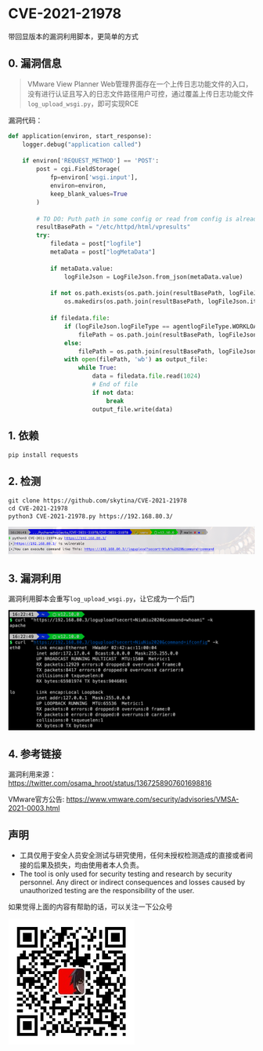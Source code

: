 # CVE-2021-21978
带回显版本的漏洞利用脚本，更简单的方式

## 0. 漏洞信息
>VMware View Planner Web管理界面存在一个上传日志功能文件的入口，没有进行认证且写入的日志文件路径用户可控，通过覆盖上传日志功能文件`log_upload_wsgi.py`，即可实现RCE

漏洞代码：

```python
def application(environ, start_response):
    logger.debug("application called")

    if environ['REQUEST_METHOD'] == 'POST':
        post = cgi.FieldStorage(
            fp=environ['wsgi.input'],
            environ=environ,
            keep_blank_values=True
        )

        # TO DO: Puth path in some config or read from config is already available
        resultBasePath = "/etc/httpd/html/vpresults"
        try:
            filedata = post["logfile"]
            metaData = post["logMetaData"]

            if metaData.value:
                logFileJson = LogFileJson.from_json(metaData.value)

            if not os.path.exists(os.path.join(resultBasePath, logFileJson.itrLogPath)):
                os.makedirs(os.path.join(resultBasePath, logFileJson.itrLogPath))

            if filedata.file:
                if (logFileJson.logFileType == agentlogFileType.WORKLOAD_ZIP_LOG):
                    filePath = os.path.join(resultBasePath, logFileJson.itrLogPath, WORKLOAD_LOG_ZIP_ARCHIVE_FILE_NAME.format(str(logFileJson.workloadID)))
                else:
                    filePath = os.path.join(resultBasePath, logFileJson.itrLogPath, logFileJson.logFileType)
                with open(filePath, 'wb') as output_file:
                    while True:
                        data = filedata.file.read(1024)
                        # End of file
                        if not data:
                            break
                        output_file.write(data)
```



## 1. 依赖

```
pip install requests
```



## 2. 检测

```
git clone https://github.com/skytina/CVE-2021-21978
cd CVE-2021-21978
python3 CVE-2021-21978.py https://192.168.80.3/
```

![image-20210305162131318](./images/detect.png)



## 3. 漏洞利用

漏洞利用脚本会重写`log_upload_wsgi.py`，让它成为一个后门

![image-20210305162339613](./images/backdoor.png)

## 4. 参考链接

漏洞利用来源：https://twitter.com/osama_hroot/status/1367258907601698816



VMware官方公告: https://www.vmware.com/security/advisories/VMSA-2021-0003.html



## 声明

- 工具仅用于安全人员安全测试与研究使用，任何未授权检测造成的直接或者间接的后果及损失，均由使用者本人负责。
- The tool is only used for security testing and research by security personnel. Any direct or indirect consequences and losses caused by unauthorized testing are the responsibility of the user.



如果觉得上面的内容有帮助的话，可以关注一下公众号



![](./images/qrcode_for_gh_0b1156c93460_258.jpg)